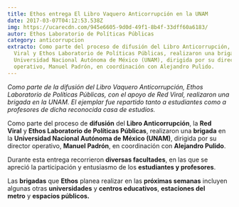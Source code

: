 ```yaml
---
title: Ethos entrega El Libro Vaquero Anticorrupción en la UNAM
date: 2017-03-07T04:12:53.538Z
img: https://ucarecdn.com/945e6605-9d0d-49f1-8b4f-33dff60a6183/
autor: Ethos Laboratorio de Políticas Públicas
category: anticorrupcion
extracto: Como parte del proceso de difusión del Libro Anticorrupción, la Red
  Viral y Ethos Laboratorio de Políticas Públicas, realizaron una brigada en la
  Universidad Nacional Autónoma de México (UNAM), dirigida por su director
  operativo, Manuel Padrón, en coordinación con Alejandro Pulido.
---
```

*Como parte de la difusión del Libro Vaquero Anticorrupción, Ethos Laboratorio de Políticas Públicas, con el apoyo de Red Viral, realizaron una brigada en la UNAM. El ejemplar fue repartido tanto a estudiantes como a profesores de dicha reconocida casa de estudios.* 

Como parte del proceso de **difusión** del **Libro Anticorrupción**, la **Red Viral** y **Ethos Laboratorio de Políticas Públicas**, realizaron una **brigada** en la **Universidad Nacional Autónoma de México (UNAM)**, dirigida por su director operativo, **Manuel Padrón**, en coordinación con **Alejandro Pulido**.

Durante esta entrega recorrieron **diversas facultades**, en las que se apreció la participación y entusiasmo de los **estudiantes y profesores**.

Las **brigadas** que **Ethos** planea realizar en las **próximas semanas** incluyen algunas otras **universidades** y **centros educativos**, **estaciones del metro** y **espacios públicos.**